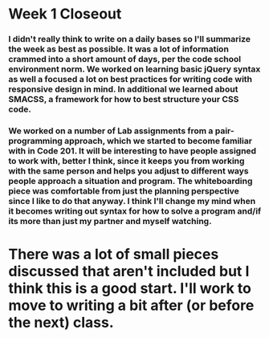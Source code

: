 # Week 1 Closeout

### I didn't really think to write on a daily bases so I'll summarize the week as best as possible. It was a lot of information crammed into a short amount of days, per the code school environment norm. We worked on learning basic jQuery syntax as well a focused a lot on best practices for writing code with responsive design in mind. In additional we learned about SMACSS, a framework for how to best structure your CSS code.

### We worked on a number of Lab assignments from a pair-programming approach, which we started to become familiar with in Code 201. It will be interesting to have people assigned to work with, better I think, since it keeps you from working with the same person and helps you adjust to different ways people approach a situation and program. The whiteboarding piece was comfortable from just the planning perspective since I like to do that anyway. I think I'll change my mind when it becomes writing out syntax for how to solve a program and/if its more than just my partner and myself watching.

# There was a lot of small pieces discussed that aren't included but I think this is a good start. I'll work to move to writing a bit after (or before the next) class.